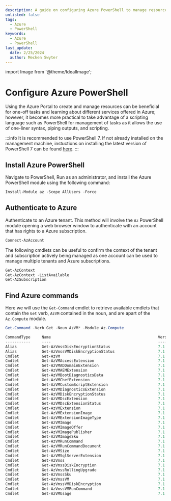 ```yaml
---
description: A guide on configuring Azure PowerShell to manage resources in Azure.
unlisted: false
tags:
  - Azure
  - PowerShell
keywords:
  - Azure
  - PowerShell
last_update:
  date: 2/25/2024
  author: Mecken Swyter
---
```

import Image from '@theme/IdealImage';

# Configure Azure PowerShell

Using the Azure Portal to create and manage resources can be beneficial for one-off tasks and learning about different services offered in Azure; however, it becomes more practical to take advantage of a scripting language such as PowerShell for management of tasks as it allows the use of one-liner syntax, piping outputs, and scripting.

:::info
It is recommended to use PowerShell 7. If not already installed on the management machine, instuctions on installing the latest version of PowerShell 7 can be found [here](https://learn.microsoft.com/en-us/powershell/scripting/install/installing-powershell-on-windows?view=powershell-7.4).
:::

## Install Azure PowerShell
Navigate to PowerShell, Run as an administrator, and install the Azure PowerShell module using the following command:
```powershell title="PowerShell"
Install-Module az -Scope AllUsers -Force
```
## Authenticate to Azure
Authenticate to an Azure tenant. This method will involve the `Az` PowerShell module opening a web browser window to authenticate with an account that has rights to a Azure subscription.
```powershell title="PowerShell"
Connect-AzAccount
```

The following cmdlets can be useful to confirm the context of the tenant and subscription actively being managed as one account can be used to manage multiple tenants and Azure subscriptions.
```powershell title="PowerShell"
Get-AzContext
Get-AzContext -ListAvailable
Get-AzSubscription
```
## Find Azure commands
Here we will use the `Get-Command` cmdlet to retrieve available cmdlets that contain the `Get` verb, `AzVM` contained in the noun, and are apart of the `Az.Compute` module.

```powershell title="PowerShell"
Get-Command -Verb Get -Noun AzVM* -Module Az.Compute
```
```powershell title="Output"
CommandType     Name                                               Version    Source
-----------     ----                                               -------    ------
Alias           Get-AzVmssDiskEncryptionStatus                     7.1.1      Az.Compute
Alias           Get-AzVmssVMDiskEncryptionStatus                   7.1.1      Az.Compute
Cmdlet          Get-AzVM                                           7.1.1      Az.Compute
Cmdlet          Get-AzVMAccessExtension                            7.1.1      Az.Compute
Cmdlet          Get-AzVMADDomainExtension                          7.1.1      Az.Compute
Cmdlet          Get-AzVMAEMExtension                               7.1.1      Az.Compute
Cmdlet          Get-AzVMBootDiagnosticsData                        7.1.1      Az.Compute
Cmdlet          Get-AzVMChefExtension                              7.1.1      Az.Compute
Cmdlet          Get-AzVMCustomScriptExtension                      7.1.1      Az.Compute
Cmdlet          Get-AzVMDiagnosticsExtension                       7.1.1      Az.Compute
Cmdlet          Get-AzVMDiskEncryptionStatus                       7.1.1      Az.Compute
Cmdlet          Get-AzVMDscExtension                               7.1.1      Az.Compute
Cmdlet          Get-AzVMDscExtensionStatus                         7.1.1      Az.Compute
Cmdlet          Get-AzVMExtension                                  7.1.1      Az.Compute
Cmdlet          Get-AzVMExtensionImage                             7.1.1      Az.Compute
Cmdlet          Get-AzVMExtensionImageType                         7.1.1      Az.Compute
Cmdlet          Get-AzVMImage                                      7.1.1      Az.Compute
Cmdlet          Get-AzVMImageOffer                                 7.1.1      Az.Compute
Cmdlet          Get-AzVMImagePublisher                             7.1.1      Az.Compute
Cmdlet          Get-AzVMImageSku                                   7.1.1      Az.Compute
Cmdlet          Get-AzVMRunCommand                                 7.1.1      Az.Compute
Cmdlet          Get-AzVMRunCommandDocument                         7.1.1      Az.Compute
Cmdlet          Get-AzVMSize                                       7.1.1      Az.Compute
Cmdlet          Get-AzVMSqlServerExtension                         7.1.1      Az.Compute
Cmdlet          Get-AzVmss                                         7.1.1      Az.Compute
Cmdlet          Get-AzVmssDiskEncryption                           7.1.1      Az.Compute
Cmdlet          Get-AzVmssRollingUpgrade                           7.1.1      Az.Compute
Cmdlet          Get-AzVmssSku                                      7.1.1      Az.Compute
Cmdlet          Get-AzVmssVM                                       7.1.1      Az.Compute
Cmdlet          Get-AzVmssVMDiskEncryption                         7.1.1      Az.Compute
Cmdlet          Get-AzVmssVMRunCommand                             7.1.1      Az.Compute
Cmdlet          Get-AzVMUsage                                      7.1.1      Az.Compute
```

